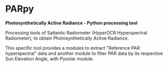PARpy
=====
**Photosynthetically Active Radiance - Python processing tool**

Processing tools of Satlantic Radiometer (HyperOCR Hyperspectral Radiometer), to obtain Photosynthetically Active Radiance.

This specific tool provides a modules to extract "Reference PAR hyperspectral" data and another module to filter PAR data by its respective Sun Elevation Angle, with Pysolar module.
